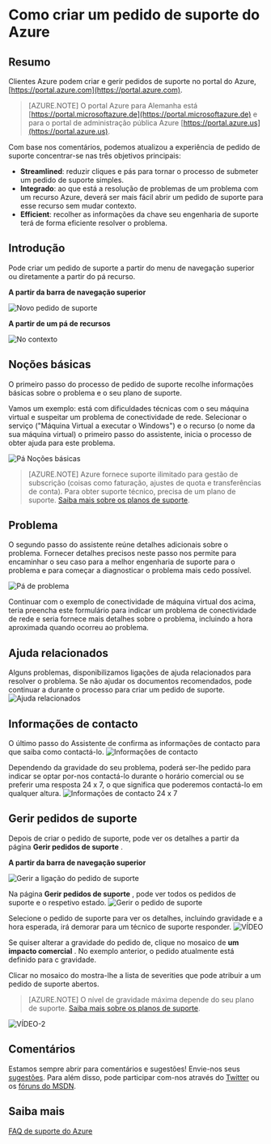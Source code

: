 <properties
     pageTitle="Como criar um pedido de suporte Azure | Microsoft Azure"
     description="Como criar um pedido de suporte Azure."
     services="Azure Supportability"
     documentationCenter=""
     authors="ganganarayanan"
     manager="scotthit"
     editor=""/>

<tags
     ms.service="azure-supportability"
     ms.workload="na"
     ms.tgt_pltfrm="na"
     ms.devlang="na"
     ms.topic="article"
     ms.date="10/25/2016"
     ms.author="gangan"/>

# <a name="how-to-create-an-azure-support-request"></a>Como criar um pedido de suporte do Azure

## <a name="summary"></a>Resumo
Clientes Azure podem criar e gerir pedidos de suporte no portal do Azure, [https://portal.azure.com](https://portal.azure.com).
>[AZURE.NOTE] O portal Azure para Alemanha está [https://portal.microsoftazure.de](https://portal.microsoftazure.de) e para o portal de administração pública Azure [https://portal.azure.us](https://portal.azure.us).

Com base nos comentários, podemos atualizou a experiência de pedido de suporte concentrar-se nas três objetivos principais:

- **Streamlined**: reduzir cliques e pás para tornar o processo de submeter um pedido de suporte simples.
- **Integrado**: ao que está a resolução de problemas de um problema com um recurso Azure, deverá ser mais fácil abrir um pedido de suporte para esse recurso sem mudar contexto.
- **Efficient**: recolher as informações da chave seu engenharia de suporte terá de forma eficiente resolver o problema.

## <a name="getting-started"></a>Introdução
Pode criar um pedido de suporte a partir do menu de navegação superior ou diretamente a partir do pá recurso.

**A partir da barra de navegação superior**

![Novo pedido de suporte](./media/how-to-create-azure-support-request/NewSupportRequest.png)

**A partir de um pá de recursos**

![No contexto](./media/how-to-create-azure-support-request/Incontext.png)

## <a name="basics"></a>Noções básicas
O primeiro passo do processo de pedido de suporte recolhe informações básicas sobre o problema e o seu plano de suporte.

Vamos um exemplo: está com dificuldades técnicas com o seu máquina virtual e suspeitar um problema de conectividade de rede.
Selecionar o serviço ("Máquina Virtual a executar o Windows") e o recurso (o nome da sua máquina virtual) o primeiro passo do assistente, inicia o processo de obter ajuda para este problema.

![Pá Noções básicas](./media/how-to-create-azure-support-request/Basics.png)

>[AZURE.NOTE] Azure fornece suporte ilimitado para gestão de subscrição (coisas como faturação, ajustes de quota e transferências de conta). Para obter suporte técnico, precisa de um plano de suporte. [Saiba mais sobre os planos de suporte](https://azure.microsoft.com/support/plans).

## <a name="problem"></a>Problema
O segundo passo do assistente reúne detalhes adicionais sobre o problema. Fornecer detalhes precisos neste passo nos permite para encaminhar o seu caso para a melhor engenharia de suporte para o problema e para começar a diagnosticar o problema mais cedo possível.

![Pá de problema](./media/how-to-create-azure-support-request/Problem.png)

Continuar com o exemplo de conectividade de máquina virtual dos acima, teria preencha este formulário para indicar um problema de conectividade de rede e seria fornece mais detalhes sobre o problema, incluindo a hora aproximada quando ocorreu ao problema.

## <a name="related-help"></a>Ajuda relacionados
Alguns problemas, disponibilizamos ligações de ajuda relacionados para resolver o problema. Se não ajudar os documentos recomendados, pode continuar a durante o processo para criar um pedido de suporte.
![Ajuda relacionados](./media/how-to-create-azure-support-request/RelatedHelp.png)

## <a name="contact-information"></a>Informações de contacto
O último passo do Assistente de confirma as informações de contacto para que saiba como contactá-lo.
![Informações de contacto](./media/how-to-create-azure-support-request/ContactInformation.png)

Dependendo da gravidade do seu problema, poderá ser-lhe pedido para indicar se optar por-nos contactá-lo durante o horário comercial ou se preferir uma resposta 24 x 7, o que significa que poderemos contactá-lo em qualquer altura.
![Informações de contacto 24 x 7](./media/how-to-create-azure-support-request/ContactInformation-2.png)

## <a name="manage-support-requests"></a>Gerir pedidos de suporte
Depois de criar o pedido de suporte, pode ver os detalhes a partir da página **Gerir pedidos de suporte** .

**A partir da barra de navegação superior**

![Gerir a ligação do pedido de suporte](./media/how-to-create-azure-support-request/ManageSupportRequest-link.png)

Na página **Gerir pedidos de suporte** , pode ver todos os pedidos de suporte e o respetivo estado.
![Gerir o pedido de suporte](./media/how-to-create-azure-support-request/ManageSupportRequest.png)

Selecione o pedido de suporte para ver os detalhes, incluindo gravidade e a hora esperada, irá demorar para um técnico de suporte responder.
![VÍDEO](./media/how-to-create-azure-support-request/VID.png)

Se quiser alterar a gravidade do pedido de, clique no mosaico de **um impacto comercial** . No exemplo anterior, o pedido atualmente está definido para c gravidade.

Clicar no mosaico do mostra-lhe a lista de severities que pode atribuir a um pedido de suporte abertos.

>[AZURE.NOTE] O nível de gravidade máxima depende do seu plano de suporte. [Saiba mais sobre os planos de suporte](https://azure.microsoft.com/support/plans).

![VÍDEO-2](./media/how-to-create-azure-support-request/VID-2.png)

## <a name="feedback"></a>Comentários
Estamos sempre abrir para comentários e sugestões! Envie-nos seus [sugestões](https://feedback.azure.com/forums/266794-support-feedback). Para além disso, pode participar com-nos através do [Twitter](https://twitter.com/azuresupport) ou os [fóruns do MSDN](https://social.msdn.microsoft.com/Forums/azure).

## <a name="learn-more"></a>Saiba mais
[FAQ de suporte do Azure](https://azure.microsoft.com/support/faq)
